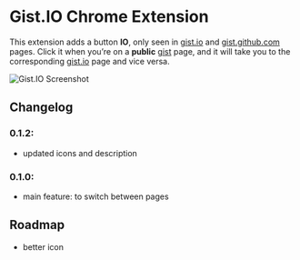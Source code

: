# Gist.IO Chrome Extension

This extension adds a button **IO**, only seen in [gist.io](http://gist.io/) and [gist.github.com](http://gist.github.com/) pages. Click it when you’re on a **public** [gist](http://gist.github.com/) page, and it will take you to the corresponding [gist.io](http://gist.io/) page and vice versa.

![Gist.IO Screenshot](http://f.cl.ly/items/2i0T0Z1b351w0D2I1H3v/gist-io-chrome.png)

## Changelog

### 0.1.2:

- updated icons and description

### 0.1.0:

- main feature: to switch between pages

## Roadmap

- better icon
